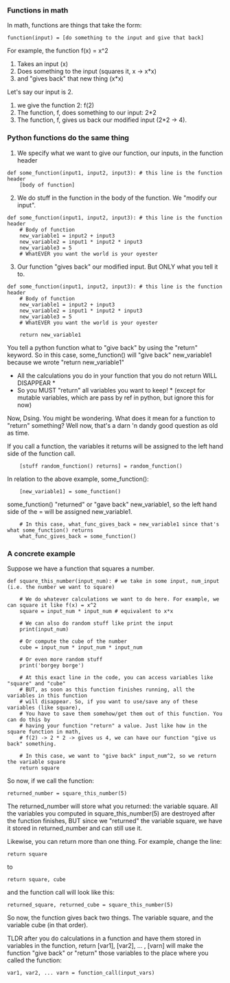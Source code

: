 ### Functions in math
In math, functions are things that take the form:
```
function(input) = [do something to the input and give that back] 
```

For example, the function
f(x) = x^2

1. Takes an input (x)
2. Does something to the input (squares it, x -> x*x)
3. and "gives back" that new thing (x*x)

Let's say our input is 2.
1. we give the function 2: f(2)
2. The function, f, does something to our input: 2*2
3. The function, f, gives us back our modified input (2*2 -> 4). 

### Python functions do the same thing

1. We specify what we want to give our function, our inputs, in the function header
```
def some_function(input1, input2, input3): # this line is the function header
    [body of function]
```

2. We do stuff in the function in the body of the function. We "modify our input". 
```
def some_function(input1, input2, input3): # this line is the function header
    # Body of function
    new_variable1 = input2 + input3
    new_variable2 = input1 * input2 * input3
    new_variable3 = 5
    # WhatEVER you want the world is your oyester
```

3. Our function "gives back" our modified input. But ONLY what you tell it to.
```
def some_function(input1, input2, input3): # this line is the function header
    # Body of function
    new_variable1 = input2 + input3
    new_variable2 = input1 * input2 * input3
    new_variable3 = 5
    # WhatEVER you want the world is your oyester

    return new_variable1
```
You tell a python function what to "give back" by using the "return" keyword.
So in this case, some_function() will "give back" new_variable1 because we wrote
"return new_variable1"

* All the calculations you do in your function that you do not return WILL DISAPPEAR *
* So you MUST "return" all variables you want to keep! *
(except for mutable variables, which are pass by ref in python, but ignore this for now)


Now, Dsing. You might be wondering. What does it mean for a function to "return" something?
Well now, that's a darn 'n dandy good question as old as time.

If you call a function, the variables it returns will be assigned to the left hand side of the function call.
```
	[stuff random_function() returns] = random_function()
```
In relation to the above example, some_function():
```
	[new_variable1] = some_function()
```
some_function() "returned" or "gave back" new_variable1, so the left hand side of the = will be assigned new_variable1.

```
	# In this case, what_func_gives_back = new_variable1 since that's what some_function() returns
	what_func_gives_back = some_function() 
```


### A concrete example
Suppose we have a function that squares a number.
```
def square_this_number(input_num): # we take in some input, num_input (i.e. the number we want to square)

    # We do whatever calculations we want to do here. For example, we can square it like f(x) = x^2
    square = input_num * input_num # equivalent to x*x

    # We can also do random stuff like print the input
    print(input_num)

    # Or compute the cube of the number
    cube = input_num * input_num * input_num

    # Or even more random stuff
    print('borgey borge')

    # At this exact line in the code, you can access variables like "square" and "cube"
    # BUT, as soon as this function finishes running, all the variables in this function
    # will disappear. So, if you want to use/save any of these variables (like square),
    # You have to save them somehow/get them out of this function. You can do this by
    # having your function "return" a value. Just like how in the square function in math,
    # f(2) -> 2 * 2 -> gives us 4, we can have our function "give us back" something. 
   
    # In this case, we want to "give back" input_num^2, so we return the variable square
    return square    
```
    
So now, if we call the function:

```
returned_number = square_this_number(5)
```
The returned_number will store what you returned: the variable square. All the variables you
computed in square_this_number(5) are destroyed after the function finishes, BUT since we
"returned" the variable square, we have it stored in returned_number and can still use it. 


Likewise, you can return more than one thing. For example, change the line:
```
return square
```
to
```
return square, cube
```
and the function call will look like this:
```
returned_square, returned_cube = square_this_number(5)
```
So now, the function gives back two things. The variable square, and the variable cube (in that order).


TLDR after you do calculations in a function and have them stored in variables in the function,
return [var1], [var2], ... , [varn] will make the function "give back" or "return" those variables to the place where you called the function:
```
var1, var2, ... varn = function_call(input_vars)
```



